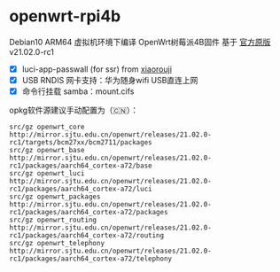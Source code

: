 # openwrt-rpi4b

Debian10 ARM64 虚拟机环境下编译 OpenWrt树莓派4B固件 基于 [官方原版](https://github.com/openwrt/openwrt) v21.02.0-rc1

- [x] luci-app-passwall (for ssr) from [xiaorouji](https://github.com/xiaorouji/openwrt-passwall)
- [x] USB RNDIS 网卡支持：华为随身wifi USB直连上网
- [x] 命令行挂载 samba：mount.cifs

opkg软件源建议手动配置为（🇨🇳）：
```
src/gz openwrt_core http://mirror.sjtu.edu.cn/openwrt/releases/21.02.0-rc1/targets/bcm27xx/bcm2711/packages
src/gz openwrt_base http://mirror.sjtu.edu.cn/openwrt/releases/21.02.0-rc1/packages/aarch64_cortex-a72/base
src/gz openwrt_luci http://mirror.sjtu.edu.cn/openwrt/releases/21.02.0-rc1/packages/aarch64_cortex-a72/luci
src/gz openwrt_packages http://mirror.sjtu.edu.cn/openwrt/releases/21.02.0-rc1/packages/aarch64_cortex-a72/packages
src/gz openwrt_routing http://mirror.sjtu.edu.cn/openwrt/releases/21.02.0-rc1/packages/aarch64_cortex-a72/routing
src/gz openwrt_telephony http://mirror.sjtu.edu.cn/openwrt/releases/21.02.0-rc1/packages/aarch64_cortex-a72/telephony
```

